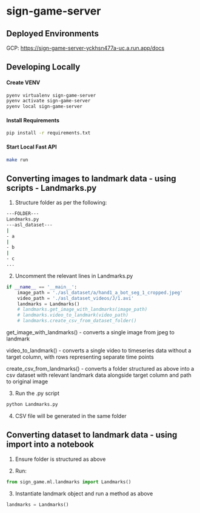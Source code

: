# sign-game-server


## Deployed Environments

GCP: https://sign-game-server-yckhsn477a-uc.a.run.app/docs
## Developing Locally

#### Create VENV

```bash
pyenv virtualenv sign-game-server
pyenv activate sign-game-server
pyenv local sign-game-server
```

#### Install Requirements

```bash
pip install -r requirements.txt
```

#### Start Local Fast API
```bash
make run
```

## Converting images to landmark data - using scripts - Landmarks.py
1. Structure folder as per the following:
```bash
---FOLDER---
Landmarks.py
---asl_dataset---
|
- a
|
- b
|
- c
...
```
2. Uncomment the relevant lines in Landmarks.py
```python
if __name__ == '__main__':
    image_path = './asl_dataset/a/hand1_a_bot_seg_1_cropped.jpeg'
    video_path = './asl_dataset_videos/J/1.avi'
    landmarks = Landmarks()
    # landmarks.get_image_with_landmarks(image_path)
    # landmarks.video_to_landmark(video_path)
    # landmarks.create_csv_from_dataset_folder()
```

get_image_with_landmarks() - converts a single image from jpeg to landmark

video_to_landmark() - converts a single video to timeseries data without a target column, with rows representing separate time points

create_csv_from_landmarks() - converts a folder structured as above into a csv dataset with relevant landmark data alongside target column and path to original image

3. Run the .py script
```bash
python Landmarks.py
```

4. CSV file will be generated in the same folder

## Converting dataset to landmark data - using import into a notebook

1. Ensure folder is structured as above

2. Run:
```python
from sign_game.ml.landmarks import Landmarks()
```

3. Instantiate landmark object and run a method as above
```python
landmarks = Landmarks()
```
